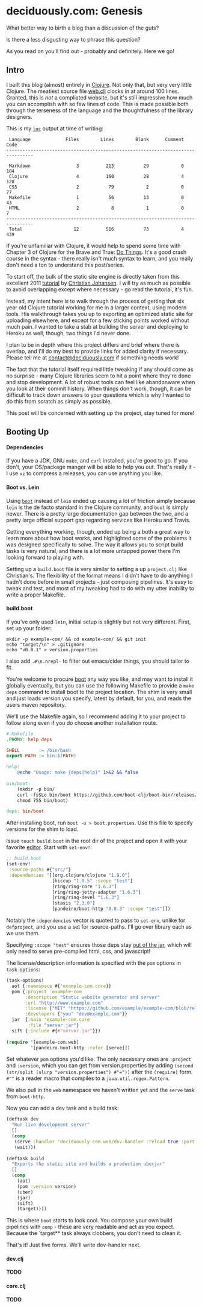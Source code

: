 # deciduously.com: Genesis
What better way to birth a blog than a discussion of the guts?

Is there a less disgusting way to phrase this question?

As you read on you'll find out - probably and definitely.  Here we go!
## Intro
I built this blog (almost) entirely in [Clojure](https://clojure.org/).  Not only that, but very very little Clojure.  The meatiest source file [web.clj](https://github.com/deciduously/deciduously-com/blob/master/src/deciduously_com/web.clj) clocks in at around 100 lines.  Granted, this is *not* a compliated website, but it's still impressive how much you can accomplish with so few lines of code.  This is made possible both through the terseness of the language and the thoughtfulness of the library designers.

This is my [`loc`](https://github.com/cgag/loc) output at time of writing:
```shell
 Language             Files        Lines        Blank      Comment         Code
--------------------------------------------------------------------------------

 Markdown                 3          213           29            0          184
 Clojure                  4          160           28            4          128
 CSS                      2           79            2            0           77
 Makefile                 1           56           13            0           43
 HTML                     2            8            1            0            7
--------------------------------------------------------------------------------
 Total                   12          516           73            4          439
```
If you're unfamiliar with Clojure, it would help to spend some time with Chapter 3 of Clojure for the Brave and True: [Do Things](https://www.braveclojure.com/do-things/).  It's a good crash course in the syntax - there really isn't much syntax to learn, and you really don't need a ton to understand this post/series.

To start off, the bulk of the static site engine is directly taken from this excellent 2011 [tutorial](https://cjohensen.no/building-statis-sites-in-clojure-with-stasis/) by [Christian Johansen](https://github.com/cjohansen).  I will try as much as possible to avoid overlapping except where necessary - go read the tutorial, it's fun.

Instead, my intent here is to walk through the process of getting that six year old Clojure tutorial working for me in a larger context, using modern tools.  His walkthrough takes you up to exporting an optimized static site for uploading elsewhere, and except for a few sticking points worked without much pain.  I wanted to take a stab at building the server and deploying to Heroku as well, though, two things I'd never done.

I plan to be in depth where this project differs and brief where there is overlap, and I'll do my best to provide links for added clarity if necessary.  Please tell me at [contact@deciduously.com](contact@deciduously.com) if something needs work!

The fact that the tutorial itself required little tweaking if any should come as no surprise - many Clojure libraries seem to hit a point where they're done and stop development.  A lot of robust tools can feel like abandonware when you look at their commit history.  When things don't work, though, it can be difficult to track down answers to your questions which is why I wanted to do this from scratch as simply as possible.

This post will be concerned with setting up the project, stay tuned for more!
## Booting Up
#### Dependencies
If you have a JDK, GNU `make`, and `curl` installed, you're good to go.  If you don't, your OS/package manger will be able to help you out.  That's really it - I use `xz` to compress a releases, you can use anything you like.
#### Boot vs. Lein
Using [`boot`](http://boot-clj.com) instead of `lein` ended up causing a lot of friction simply because `lein` is the de facto standard in the Clojure community, and `boot` is simply newer.  There is a pretty large documentation gap between the two, and a pretty large official support gap regarding services like Heroku and Travis.

Getting everything working, though, ended up being a both a great way to learn more about how boot works, and highlighted some of the problems it was designed specifically to solve.  The way it allows you to script build tasks is very natural, and there is a lot more untapped power there I'm looking forward to playing with.

Setting up a `build.boot` file is very similar to setting a up `project.clj` like Christian's.  The flexibility of the format means I didn't have to do anything I hadn't done before in small projects - just composing pipelines.  It's easy to tweak and test, and most of my tweaking had to do with my utter inability to write a proper Makefile.
#### build.boot
If you've only used `lein`, initial setup is slightly but not very different.  First, set up your folder:
```shell
mkdir -p example-com/ && cd example-com/ && git init
echo "target/\n" > .gitignore
echo "v0.0.1" > version.properties
```
I also add `.#\n.nrepl-` to filter out emacs/cider things, you should tailor to fit.

You're welcome to procure [boot](http://boot-clj.com) any way you like, and may want to install it globally eventually, but you can use the following Makefile to provide a `make deps` command to install boot to the project location.  The shim is very small and just loads version you specify, latest by default, for you, and reads the users maven repository.

We'll use the Makefile again, so I recommend adding it to your project to follow along even if you do choose another installation route.
```makefile
# Makefile
.PHONY: help deps

SHELL       := /bin/bash
export PATH := bin:$(PATH)

help:
	@echo "Usage: make {deps|help}" 1>&2 && false
    
bin/boot:
	(mkdir -p bin/                                                                              && \
	curl -fsSLo bin/boot https://github.com/boot-clj/boot-bin/releases/download/latest/boot.sh  && \
	chmod 755 bin/boot)

deps: bin/boot
```
After installing boot, run `boot -u > boot.properties`.  Use this file to specify versions for the shim to load.

Issue `touch build.boot` in the root dir of the project and open it with your favorite [editor](http://spacemacs.org).  Start with `set-env!`:
```clojure
;; build.boot
(set-env!
 :source-paths #{"src/"}
 :dependencies '[[org.clojure/clojure "1.9.0"]
                 [hiccup "1.0.5" :scope "test"]
                 [ring/ring-core "1.6.3"]
                 [ring/ring-jetty-adapter "1.6.3"]
                 [ring/ring-devel "1.6.3"]
                 [stasis "2.3.0"]
                 [pandeiro/boot-http "0.8.3" :scope "test"]])
```
Notably the `:dependencies` vector is quoted to pass to `set-env`, unlike for `defproject`, and you use a set for :source-paths.  I'll go over library each as we use them.

Specifying `:scope "test"` ensures those deps stay [out of the jar](https://www.zazzle.com/rlv/stay_out_hands_candy_cookie_jar_candy_jars-r7ec7cc8b404143a3be44e853c1d7e4ef_2ih7l_8byvr_512.jpg), which will only need to serve pre-compiled html, css, and javascript!

The license/description information is specified with the `pom` options in `task-options`:
```clojure
(task-options!
  aot {:namespace #{'example-com.core}}
  pom {:project 'example-com
       :description "Static website generator and server"
       :url "http://www.example.com"
       :license {"MIT" "https://github.com/example/example-com/blob/release/LICENSE"}
       :developers {"you" "dev@example.com"}}
  jar  {:main 'example-com.core
        :file "server.jar"}
  sift {:include #{#"server.jar"}})
  
(require '[example-com.web]
         '[pandeiro.boot-http :refer [serve]])
```
Set whatever `pom` options you'd like. The only necessary ones are `:project` and `:version`, which you can get from version.properties by adding `(second (str/split (slurp "version.properties") #"="))` after the `(require)` form. `#""` is a reader macro that compiles to a `java.util.regex.Pattern`.

We also pull in the `web` namespace we haven't written yet and the `serve` task from `boot-http`.

Now you can add a dev task and a build task:
```clojure
(deftask dev
  "Run live development server"
  []
  (comp
   (serve :handler 'deciduously-com.web/dev-handler :reload true :port 3000)
   (wait)))
   
(deftask build
  "Exports the static site and builds a production uberjar"
  []
  (comp
    (aot)
    (pom :version version)
    (uber)
    (jar)
    (sift)
    (target))))
```
This is where `boot` starts to look cool.  You compose your own build pipelines with `comp` - these are very readable and act as you expect.  Because the `target** task always clobbers, you don't need to clean it.

That's it!  Just five forms.  We'll write dev-handler next.
#### dev.clj
**TODO**
#### core.clj
**TODO**
